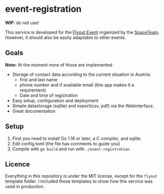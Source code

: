 # event-registration

**WIP**: do not use!

This service is developed for the
[Flyout Event](https://spaceteam.at/flyout/?lang=en) organized by the
[SpaceTeam](https://spaceteam.at/?lang=en).
However, it should also be easily adaptable to other events.

## Goals

**Note:** At the moment none of those are implemented

- Storage of contact data according to the current situation in Austria:
  - first and last name
  - phone number and if available email (this app makes it a requirement)
  - Date and time of registration
- Easy setup, configuration and deployment
- Simple datastorage (sqlite) and export(csv, pdf) via the Webinterface.
- Great documentation

## Setup

1. First you need to install Go 1.16 or later, a C compiler, and sqlite.
2. Edit config.toml (the file has comments to guide you)
3. Compile with `go build` and run with `./event-registration`

## Licence

Everything in this repository is under the MIT license, except for the
`flyout` template folder. I included those templates to show how this service
was used in production.
